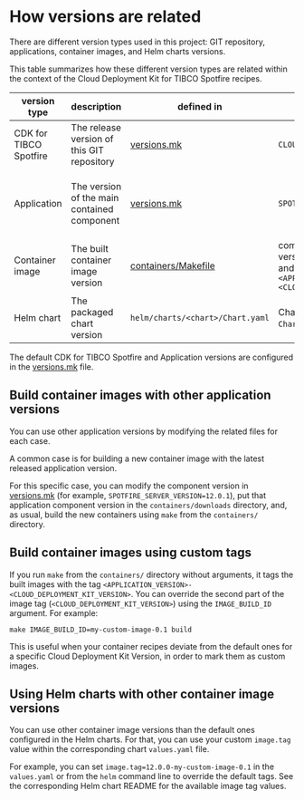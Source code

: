 # How versions are related

There are different version types used in this project: GIT repository, applications, container images, and Helm charts versions.
                                                                           
This table summarizes how these different version types are related within the context of the Cloud Deployment Kit for TIBCO Spotfire recipes.

| version type           | description                                 | defined in                                    | how is defined                                                                                                           | how they are used by the provided Makefiles                                                                                                                             | examples of how it is used                                                                              |
|------------------------|---------------------------------------------|-----------------------------------------------|--------------------------------------------------------------------------------------------------------------------------|-------------------------------------------------------------------------------------------------------------------------------------------------------------------------|---------------------------------------------------------------------------------------------------------|
| CDK for TIBCO Spotfire | The release version of this GIT repository  | [versions.mk](../versions.mk)                 | `CLOUD_DEPLOYMENT_KIT_VERSION=1.0.0`                                                                                     | - Tag the CDK for TIBCO Spotfire git repository                                                                                                                         | - `git tag -l`                                                                                          |
| Application            | The version of the main contained component | [versions.mk](../versions.mk)                 | `SPOTFIRE_SERVER_VERSION=12.0.0`                                                                                         | - Extract package from `downloads` directory into the built container<br>- Set `org.opencontainers.image.version` container label<br>- Set `appVersion` in `Chart.yaml` | - `tss-12.0.0.x86_64.tar.gz`<br>- `org.opencontainers.image.version=12.0.0`<br>- `appVersion: "12.0.0"` |
| Container image        | The built container image version           | [containers/Makefile](../containers/Makefile) | composed using the Application version<br>and the CDK version:<br>`<APPLICATION_VERSION>-<CLOUD_DEPLOYMENT_KIT_VERSION>` | - Tag the container image<br>- Refer to the container image tag from the chart `values.yaml`                                                                            | - `tibco/spotfire-server:12.0.0-1.0.0`<br>- `image.tag: "12.0.0-1.0.0"`                                 |
| Helm chart             | The packaged chart version                  | `helm/charts/<chart>/Chart.yaml`              | Chart `version` in respective `Chart.yaml`, example: `1.0.1`                                                             | - Set the packaged chart version                                                                                                                                        | - `spotfire-server-1.0.1.tgz`                                                                           |

The default CDK for TIBCO Spotfire and Application versions are configured in the [versions.mk](../versions.mk) file.

## Build container images with other application versions

You can use other application versions by modifying the related files for each case.

A common case is for building a new container image with the latest released application version.

For this specific case, you can modify the component version in [versions.mk](../versions.mk) (for example, `SPOTFIRE_SERVER_VERSION=12.0.1`),
put that application component version in the `containers/downloads` directory, and, as usual, build the new containers using `make` from the `containers/` directory.

## Build container images using custom tags

If you run `make` from the `containers/` directory without arguments, it tags the built images with the tag `<APPLICATION_VERSION>-<CLOUD_DEPLOYMENT_KIT_VERSION>`.
You can override the second part of the image tag (`<CLOUD_DEPLOYMENT_KIT_VERSION>`) using the `IMAGE_BUILD_ID` argument. For example:

```                    
make IMAGE_BUILD_ID=my-custom-image-0.1 build
```

This is useful when your container recipes deviate from the default ones for a specific Cloud Deployment Kit Version, in order to mark them as custom images.

## Using Helm charts with other container image versions

You can use other container image versions than the default ones configured in the Helm charts. 
For that, you can use your custom `image.tag` value within the corresponding chart `values.yaml` file.

For example, you can set `image.tag=12.0.0-my-custom-image-0.1` in the `values.yaml` or from the `helm` command line to override the default tags.
See the corresponding Helm chart README for the available image tag values.

